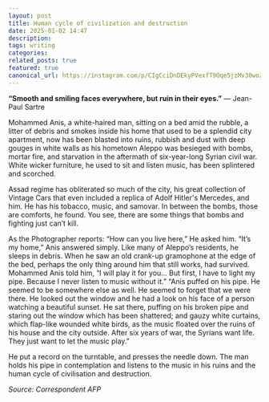 ```yaml
---
layout: post
title: Human cycle of civilization and destruction
date: 2025-01-02 14:47
description: 
tags: writing
categories:
related_posts: true
featured: true
canonical_url: https://instagram.com/p/CIgCciDnDEkyPVexfT9Oqe5jzMv30wo256mnbo0/
---
```


**“Smooth and smiling faces everywhere, but ruin in their eyes.”**
— Jean-Paul Sartre

Mohammed Anis, a white-haired man, sitting on a bed amid the rubble, a litter of debris and smokes inside his home that used to be a splendid city apartment, now has been blasted into ruins, rubbish and dust with deep gouges in white walls as his hometown Aleppo was besieged with bombs, mortar fire, and starvation in the aftermath of six-year-long Syrian civil war. White wicker furniture, he used to sit and listen music, has been splintered and scorched.

Assad regime has obliterated so much of the city, his great collection of Vintage Cars that even included a replica of Adolf Hitler's Mercedes, and him. He has his tobacco, music, and samovar. In between the bombs, those are comforts, he found. You see, there are some things that bombs and fighting just can’t kill.

As the Photographer reports:
“How can you live here,” He asked him. “It’s my home,” Anis answered simply. Like many of Aleppo’s residents, he sleeps in debris.
When he saw an old crank-up gramophone at the edge of the bed, perhaps the only thing around him that still works, had survived. Mohammed Anis told him, “I will play it for you… But first, I have to light my pipe. Because I never listen to music without it.”
“Anis puffed on his pipe. He seemed to be somewhere else as well. He seemed to forget that we were there. He looked out the window and he had a look on his face of a person watching a beautiful sunset. He sat there, puffing on his broken pipe and staring out the window which has been shattered; and gauzy white curtains, which flap-like wounded white birds, as the music floated over the ruins of his house and the city outside. After six years of war, the Syrians want life. They just want to let the music play.”

He put a record on the turntable, and presses the needle down. The man holds his pipe in contemplation and listens to the music in his ruins and the human cycle of civilisation and destruction.

*Source: Correspondent AFP*